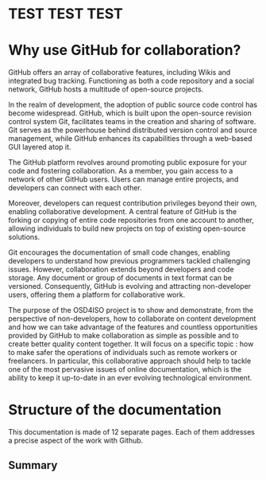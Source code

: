 # TEST TEST TEST

# Why use GitHub for collaboration?

GitHub offers an array of collaborative features, including Wikis and integrated bug tracking. Functioning as both a code repository and a social network, GitHub hosts a multitude of open-source projects.

In the realm of development, the adoption of public source code control has become widespread. GitHub, which is built upon the open-source revision control system Git, facilitates teams in the creation and sharing of software. Git serves as the powerhouse behind distributed version control and source management, while GitHub enhances its capabilities through a web-based GUI layered atop it.

The GitHub platform revolves around promoting public exposure for your code and fostering collaboration. As a member, you gain access to a network of other GitHub users. Users can manage entire projects, and developers can connect with each other.

Moreover, developers can request contribution privileges beyond their own, enabling collaborative development. A central feature of GitHub is the forking or copying of entire code repositories from one account to another, allowing individuals to build new projects on top of existing open-source solutions.

Git encourages the documentation of small code changes, enabling developers to understand how previous programmers tackled challenging issues. However, collaboration extends beyond developers and code storage. Any document or group of documents in text format can be versioned. Consequently, GitHub is evolving and attracting non-developer users, offering them a platform for collaborative work.

The purpose of the OSD4ISO project is to show and demonstrate, from the perspective of non-developers, how to collaborate on content development and how we can take advantage of the features and countless opportunities provided by GitHub to make collaboration as simple as possible and to create better quality content together. It will focus on a specific topic : how to make safer the operations of individuals such as remote workers or freelancers.  In particular, this collaborative approach should help to tackle one of the most pervasive issues of online documentation, which is the ability to keep it up-to-date in an ever evolving technological environment.

# Structure of the documentation

This documentation is made of 12 separate pages. Each of them addresses a precise aspect of the work with Github.

## Summary 
